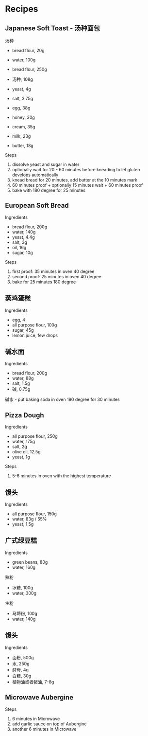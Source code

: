 # Recipes

## Japanese Soft Toast - 汤种面包

汤种

- bread flour, 20g
- water, 100g

- bread flour, 250g
- 汤种, 108g
- yeast, 4g
- salt, 3.75g
- egg, 38g
- honey, 30g
- cream, 35g
- milk, 23g
- butter, 18g

Steps

1. dissolve yeast and sugar in water
1. optionally wait for 20 - 60 minutes before kneading to let gluten develops automatically
1. knead bread for 20 minutes, add butter at the 10 minutes mark
1. 60 minutes proof + optionally 15 minutes wait + 60 minutes proof
1. bake with 180 degree for 25 minutes

## European Soft Bread

Ingredients

- bread flour, 200g 
- water, 140g 
- yeast, 4.4g 
- salt, 3g
- oil, 16g
- sugar, 10g

Steps

1. first proof: 35 minutes in oven 40 degree
1. second proof: 25 minutes in oven 40 degree
1. bake for 25 minutes 180 degree

## 蒸鸡蛋糕

Ingredients

- egg, 4
- all purpose flour, 100g
- sugar, 45g
- lemon juice, few drops

## 碱水面

Ingredients

- bread flour, 200g
- water, 88g
- salt, 1.5g
- 碱, 0.75g

碱水 - put baking soda in oven 190 degree for 30 minutes

## Pizza Dough

Ingredients

- all purpose flour, 250g
- water, 175g
- salt, 2g
- olive oil, 12.5g
- yeast, 1g

Steps

1. 5-6 minutes in oven with the highest temperature

## 馒头

Ingredients

- all purpose flour, 150g
- water, 83g / 55%
- yeast, 1.5g

## 广式绿豆糕

Ingredients

- green beans, 80g
- water, 160g

熟粉

- 冰糖, 100g
- water, 300g

生粉

- 马蹄粉, 100g
- water, 140g

## 馒头

Ingredients

- 面粉, 500g
- 水, 250g
- 酵母, 4g
- 白糖, 30g
- 植物油或者猪油, 7-8g

## Microwave Aubergine

Steps

1. 6 minutes in Microwave
1. add garlic sauce on top of Aubergine
1. another 6 minutes in Microwave
